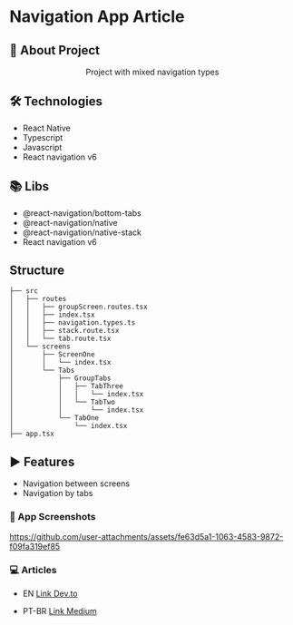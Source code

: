 # Navigation App Article

## 📒 About Project
<p align="center">Project with mixed navigation types</p>

## 🛠️ Technologies
- React Native
- Typescript
- Javascript
- React navigation v6

## 📚 Libs
- @react-navigation/bottom-tabs
- @react-navigation/native
- @react-navigation/native-stack
- React navigation v6

## Structure
```
├── src
│   ├── routes
│   │   ├── groupScreen.routes.tsx
│   │   ├── index.tsx
│   │   ├── navigation.types.ts
│   │   ├── stack.route.tsx
│   │   └── tab.route.tsx
│   └── screens
│       ├── ScreenOne
│       │   └── index.tsx
│       └── Tabs
│           ├── GroupTabs
│           │   ├── TabThree
│           │   │   └── index.tsx
│           │   └── TabTwo
│           │       └── index.tsx
│           └── TabOne
│               └── index.tsx
├── app.tsx
```

## ▶️ Features

- Navigation between screens
- Navigation by tabs

### 📱 App Screenshots

https://github.com/user-attachments/assets/fe63d5a1-1063-4583-9872-f09fa319ef85

### 💻 Articles

- EN [Link Dev.to](https://dev.to/luizrebelatto/stack-screen-bottom-tab-navigation-stack-screen-4flo)

- PT-BR [Link Medium](https://medium.com/@lbrebelatto/stack-screen-bottom-tab-navigation-stack-screen-515e7330a99a)

